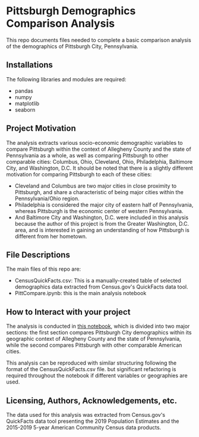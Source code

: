 # Pittsburgh Demographics Comparison Analysis
This repo documents files needed to complete a basic comparison analysis of the demographics of Pittsburgh City, Pennsylvania.


## Installations
The following libraries and modules are required:
- pandas
- numpy
- matplotlib
- seaborn


## Project Motivation
The analysis extracts various socio-economic demographic variables to compare Pittsburgh within the context of Allegheny County and the state of Pennsylvania as a whole, as well as comparing Pittsburgh to other comparable cities: Columbus, Ohio, Cleveland, Ohio, Philadelphia, Baltimore City, and Washington, D.C. It should be noted that there is a slightly different motivation for comparing Pittsburgh to each of these cities:
- Cleveland and Columbus are two major cities in close proximity to Pittsburgh, and share a characteristic of being major cities within the Pennsylvania/Ohio region.
- Philadelphia is considered the major city of eastern half of Pennsylvania, whereas Pittsburgh is the economic center of western Pennsylvania.
- And Baltimore City and Washington, D.C. were included in this analysis because the author of this project is from the Greater Washington, D.C. area, and is interested in gaining an understanding of how Pittsburgh is different from her hometown.


## File Descriptions
The main files of this repo are:

- CensusQuickFacts.csv: This is a manually-created table of selected demographics data extracted from Census.gov's QuickFacts data tool.
- PittCompare.ipynb: this is the main analysis notebook


## How to Interact with your project
The analysis is conducted in [this notebook](https://github.com/KristinaMFrazier/pittcompare/blob/master/PittCompare.ipynb), which is divided into two major sections: the first section compares Pittsburgh City demographics within its geographic context of Allegheny County and the state of Pennsylvania, while the second compares Pittsburgh with other comparable American cities.

This analysis can be reproduced with similar structuring following the format of the CensusQuickFacts.csv file. but significant refactoring is required throughout the notebook if different variables or geographies are used.


## Licensing, Authors, Acknowledgements, etc.
The data used for this analysis was extracted from Census.gov's QuickFacts data tool presenting the 2019 Population Estimates and the 2015-2019 5-year American Community Census data products.
